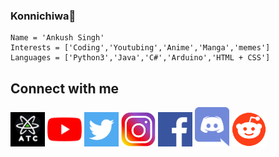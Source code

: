 ### Konnichiwa👋
    Name = 'Ankush Singh'
    Interests = ['Coding','Youtubing','Anime','Manga','memes']
    Languages = ['Python3','Java','C#','Arduino','HTML + CSS']
## Connect with me
[<img src="Icon/atc.jpeg" width="55">](http://ankushtechcreator.com)
[<img src="Icon/youtube.png" width="55">](http://youtube.com/AnkushTechCreator/)
[<img src="Icon/twitter.png" width="55">](http://twitter.com/ATC_YT_2014/)
[<img src="Icon/instagram.png" width="55">](http://instagram.com/ankush_tech_creator/)
[<img src="Icon/fakebook.png" width="55">](http://facebook.com/ankushtechcreator/)
[<img src="Icon/discord.png" width="55">](https://discord.gg/rzJGuWP)
[<img src="Icon/reddit.png" width="55">](https://www.reddit.com/u/TECHIE6023)
